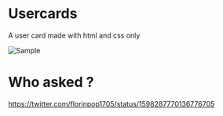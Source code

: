 # Usercards

A user card made with html and css only 

![Sample](https://gcdnb.pbrd.co/images/Y5fgqtMNekh5.png?o=1)

# Who asked ?

https://twitter.com/florinpop1705/status/1598287770136776705
